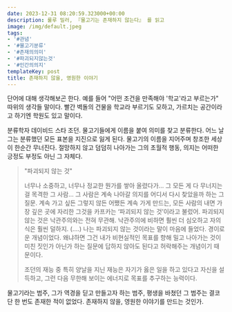 ```yaml
---
date: 2023-12-31 08:20:59.323000+00:00
description: 룰루 밀러, 『물고기는 존재하지 않는다』 를 읽고
image: /img/default.jpeg
tags:
- '#관념'
- '#물고기분류'
- '#존재의의미'
- '#파괴되지않는것'
- '#인간의의지'
templateKey: post
title: 존재하지 않을, 영원한 이야기
---
```


단어에 대해 생각해보곤 한다. 예를 들어 "어떤 조건을 만족해야 '학교'라고 부르는가" 따위의 생각들 말이다. 빨간 벽돌의 건물을 학교라 부르기도 모하고, 가르치는 공간이라고 하기엔 학원도 있고 말이다.

분류학자 데이비드 스타 조던. 물고기들에게 이름을 붙여 의미를 찾고 분류한다. 어느 날 그는 분류했던 모든 표본을 지진으로 잃게 된다. 물고기의 이름을 지어주며 창조한 세상이 한순간 무너진다. 절망하지 않고 덤덤히 나아가는 그의 초월적 행동, 의지는 어떠한 긍정도 부정도 아닌 그 자체다.

> "파괴되지 않는 것"
>
> 너무나 소중하고, 너무나 정교한 뭔가를 쌓아 올렸다가… 그 모든 게 다 무너지는 걸 목격한 그 사람… 그 사람은 계속 나아갈 의지를 어디서 다시 찾았을까 하는 그 질문. 계속 가고 싶든 그렇지 않든 어쨌든 계속 가게 만드는, 모든 사람의 내면 가장 깊은 곳에 자리한 그것을 카프카는 ‘파괴되지 않는 것’이라고 불렀어. 파괴되지 않는 것은 낙관주의와는 전혀 무관해. 낙관주의에 비하면 훨씬 더 심오하고 자의식은 훨씬 덜하지.
> (....)
> 나는 파괴되지 않는 것이라는 말이 마음에 들었다. 경이로운 개념이었다. 왜냐하면 그건 내가 비현실적인 목표를 향해 밀고 나아가는 것이 미친 짓인가 아닌가 하는 질문에 답하지 않아도 된다고 허락해주는 개념이기 때문이다.
>
> 조던의 재능 중 특히 양날을 지닌 재능은 자기가 옳은 일을 하고 있다고 자신을 설득하고, 그런 다음 무한해 보이는 에너지로 목표를 추구하는 능력이다.

물고기라는 범주, 그가 역경을 딛고 만들고자 하는 범주, 평생을 바쳤던 그 범주는 결코 단 한 번도 존재한 적이 없었다. 존재하지 않을, 영원한 이야기를 만드는 것인가. 